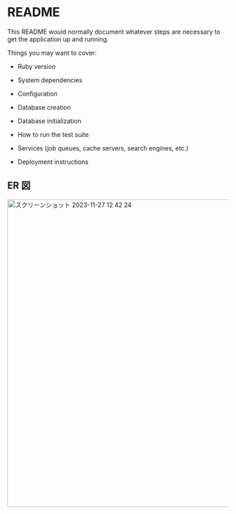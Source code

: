 # README

This README would normally document whatever steps are necessary to get the
application up and running.

Things you may want to cover:

- Ruby version

- System dependencies

- Configuration

- Database creation

- Database initialization

- How to run the test suite

- Services (job queues, cache servers, search engines, etc.)

- Deployment instructions

## ER 図

<img width="700" alt="スクリーンショット 2023-11-27 12 42 24" src="https://github.com/Rizap-tomoki/RailsTraining/assets/128169244/a4030542-be41-4999-b3bb-b487b4d5a2fc">
